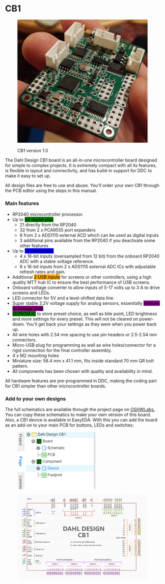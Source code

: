 # CB1

<figure><img src="../.gitbook/assets/image (4) (1) (1) (1).png" alt=""><figcaption><p>CB1 version 1.0</p></figcaption></figure>

The Dahl Design CB1 board is an all-in-one microcontroller board designed for simple to complex projects. It is extremely compact with all its features, is flexible in layout and connectivity, and has build-in support for DDC to make it easy to set up.&#x20;

All design files are free to use and abuse. You'll order your own CB1 through the PCB editor using the steps in this manual.

### Main features

* RP2040 microcontroller processor.
* Up to <mark style="background-color:green;">64 digital pins</mark>
  * 21 directly from the RP2040
  * 32 from 2 x PCA9555 port expanders
  * 8 from 2 x ADS1115 external ACD which can be used as digital inputs
  * 3 additional pins available from the RP2040 if you deactivate some other features
* Up to <mark style="background-color:blue;">12 analog pins</mark>
  * 4 x 16-bit inputs (oversampled from 12 bit) from the onboard RP2040 ADC with a stable voltage reference.&#x20;
  * 8 x 16-bit inputs from 2 x ADS1115 external ADC ICs with adjustable refresh rates and gain.
* Additional <mark style="background-color:orange;">2 USB inputs</mark> for screens or other controllers, using a high quality MTT hub IC to ensure the best performance of USB screens.&#x20;
* Onboard voltage converter to allow inputs of 5-17 volts up to 3 A to drive screens and LEDs.
* LED connector for 5V and a level-shifted data line.
* Super stable 3.2V voltage supply for analog sensors, essentially <mark style="background-color:purple;">immune to voltage drop</mark>.
* <mark style="background-color:green;">EEPROM IC</mark> to store preset choice, as well as bite point, LED brightness and more settings for every preset. This will not be cleared on power-down. You'll get back your settings as they were when you power back up.&#x20;
* All wire holes with 2.54 mm spacing to use pin headers or 2.5-2.54 mm connectors.&#x20;
* Micro-USB plug for programming as well as wire holes/connector for a rigid connection for the final controller assembly.&#x20;
* 4 x M2 mounting holes
* Miniature size: 58.4 mm x 41.1 mm, fits inside standard 70 mm QR bolt pattern.&#x20;
* All components has been chosen with quality and availability in mind.&#x20;

All hardware features are pre-programmed in DDC, making the coding part for CB1 simpler than other microcontroller boards.&#x20;

### Add to your own designs

The full schematics are available through the project page on [OSHWLabs.](https://oshwlab.com/andreasdahl1987/dahl-design-cb1) You can copy these schematics to make your own version of this board. Also, a CB1 device is available in EasyEDA. With this you can add the board as an add-on to your main PCB for buttons, LEDs and switches:

<figure><img src="../.gitbook/assets/image (79).png" alt=""><figcaption></figcaption></figure>

<figure><img src="../.gitbook/assets/image (16) (1) (1).png" alt=""><figcaption></figcaption></figure>

